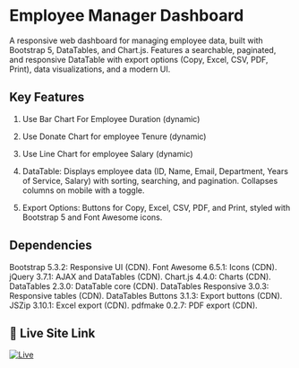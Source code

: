 # Employee Manager Dashboard



A responsive web dashboard for managing employee data, built with Bootstrap 5, DataTables, and Chart.js. Features a searchable, paginated, and responsive DataTable with export options (Copy, Excel, CSV, PDF, Print), data visualizations, and a modern UI.


## Key Features
1.  Use Bar Chart For Employee Duration (dynamic)

2.  Use Donate Chart for employee Tenure (dynamic)

3.  Use Line Chart for employee Salary (dynamic)

4.   DataTable: Displays employee data (ID, Name, Email, Department, Years of Service, Salary) with sorting, searching, and pagination. Collapses columns on mobile with a toggle.

5.  Export Options: Buttons for Copy, Excel, CSV, PDF, and Print, styled with Bootstrap 5 and Font Awesome icons.

## Dependencies

Bootstrap 5.3.2: Responsive UI (CDN).
Font Awesome 6.5.1: Icons (CDN).
jQuery 3.7.1: AJAX and DataTables (CDN).
Chart.js 4.4.0: Charts (CDN).
DataTables 2.3.0: DataTable core (CDN).
DataTables Responsive 3.0.3: Responsive tables (CDN).
DataTables Buttons 3.1.3: Export buttons (CDN).
JSZip 3.10.1: Excel export (CDN).
pdfmake 0.2.7: PDF export (CDN).

 

## 🔗 Live Site Link
[![Live](https://img.shields.io/badge/Click_Here_For_Restaurant_APP-000?style=for-the-badge&logo=ko-fi&logoColor=white)]([https://sparkly-longma-26edc6.netlify.app](https://fabulous-gnome-202f19.netlify.app/))
